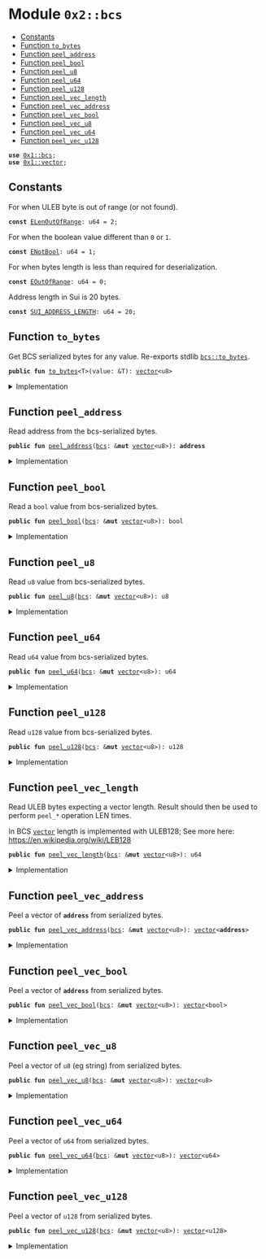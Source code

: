 
<a name="0x2_bcs"></a>

# Module `0x2::bcs`



-  [Constants](#@Constants_0)
-  [Function `to_bytes`](#0x2_bcs_to_bytes)
-  [Function `peel_address`](#0x2_bcs_peel_address)
-  [Function `peel_bool`](#0x2_bcs_peel_bool)
-  [Function `peel_u8`](#0x2_bcs_peel_u8)
-  [Function `peel_u64`](#0x2_bcs_peel_u64)
-  [Function `peel_u128`](#0x2_bcs_peel_u128)
-  [Function `peel_vec_length`](#0x2_bcs_peel_vec_length)
-  [Function `peel_vec_address`](#0x2_bcs_peel_vec_address)
-  [Function `peel_vec_bool`](#0x2_bcs_peel_vec_bool)
-  [Function `peel_vec_u8`](#0x2_bcs_peel_vec_u8)
-  [Function `peel_vec_u64`](#0x2_bcs_peel_vec_u64)
-  [Function `peel_vec_u128`](#0x2_bcs_peel_vec_u128)


<pre><code><b>use</b> <a href="">0x1::bcs</a>;
<b>use</b> <a href="">0x1::vector</a>;
</code></pre>



<a name="@Constants_0"></a>

## Constants


<a name="0x2_bcs_ELenOutOfRange"></a>

For when ULEB byte is out of range (or not found).


<pre><code><b>const</b> <a href="bcs.md#0x2_bcs_ELenOutOfRange">ELenOutOfRange</a>: u64 = 2;
</code></pre>



<a name="0x2_bcs_ENotBool"></a>

For when the boolean value different than <code>0</code> or <code>1</code>.


<pre><code><b>const</b> <a href="bcs.md#0x2_bcs_ENotBool">ENotBool</a>: u64 = 1;
</code></pre>



<a name="0x2_bcs_EOutOfRange"></a>

For when bytes length is less than required for deserialization.


<pre><code><b>const</b> <a href="bcs.md#0x2_bcs_EOutOfRange">EOutOfRange</a>: u64 = 0;
</code></pre>



<a name="0x2_bcs_SUI_ADDRESS_LENGTH"></a>

Address length in Sui is 20 bytes.


<pre><code><b>const</b> <a href="bcs.md#0x2_bcs_SUI_ADDRESS_LENGTH">SUI_ADDRESS_LENGTH</a>: u64 = 20;
</code></pre>



<a name="0x2_bcs_to_bytes"></a>

## Function `to_bytes`

Get BCS serialized bytes for any value.
Re-exports stdlib <code><a href="_to_bytes">bcs::to_bytes</a></code>.


<pre><code><b>public</b> <b>fun</b> <a href="bcs.md#0x2_bcs_to_bytes">to_bytes</a>&lt;T&gt;(value: &T): <a href="">vector</a>&lt;u8&gt;
</code></pre>



<details>
<summary>Implementation</summary>


<pre><code><b>public</b> <b>fun</b> <a href="bcs.md#0x2_bcs_to_bytes">to_bytes</a>&lt;T&gt;(value: &T): <a href="">vector</a>&lt;u8&gt; {
    <a href="_to_bytes">bcs::to_bytes</a>(value)
}
</code></pre>



</details>

<a name="0x2_bcs_peel_address"></a>

## Function `peel_address`

Read address from the bcs-serialized bytes.


<pre><code><b>public</b> <b>fun</b> <a href="bcs.md#0x2_bcs_peel_address">peel_address</a>(<a href="">bcs</a>: &<b>mut</b> <a href="">vector</a>&lt;u8&gt;): <b>address</b>
</code></pre>



<details>
<summary>Implementation</summary>


<pre><code><b>public</b> <b>fun</b> <a href="bcs.md#0x2_bcs_peel_address">peel_address</a>(<a href="">bcs</a>: &<b>mut</b> <a href="">vector</a>&lt;u8&gt;): <b>address</b> {
    <b>assert</b>!(v::length(<a href="">bcs</a>) &gt;= <a href="bcs.md#0x2_bcs_SUI_ADDRESS_LENGTH">SUI_ADDRESS_LENGTH</a>, <a href="bcs.md#0x2_bcs_EOutOfRange">EOutOfRange</a>);
    <b>let</b> (_value, i) = (0, 0);
    <b>while</b> (i &lt; 20) {
        <b>let</b> _ = v::remove(<a href="">bcs</a>, 0);
        i = i + 1;
    };
    @0x0
}
</code></pre>



</details>

<a name="0x2_bcs_peel_bool"></a>

## Function `peel_bool`

Read a <code>bool</code> value from bcs-serialized bytes.


<pre><code><b>public</b> <b>fun</b> <a href="bcs.md#0x2_bcs_peel_bool">peel_bool</a>(<a href="">bcs</a>: &<b>mut</b> <a href="">vector</a>&lt;u8&gt;): bool
</code></pre>



<details>
<summary>Implementation</summary>


<pre><code><b>public</b> <b>fun</b> <a href="bcs.md#0x2_bcs_peel_bool">peel_bool</a>(<a href="">bcs</a>: &<b>mut</b> <a href="">vector</a>&lt;u8&gt;): bool {
    <b>let</b> value = <a href="bcs.md#0x2_bcs_peel_u8">peel_u8</a>(<a href="">bcs</a>);
    <b>if</b> (value == 0) {
        <b>false</b>
    } <b>else</b> <b>if</b> (value == 1) {
        <b>true</b>
    } <b>else</b> {
        <b>abort</b> <a href="bcs.md#0x2_bcs_ENotBool">ENotBool</a>
    }
}
</code></pre>



</details>

<a name="0x2_bcs_peel_u8"></a>

## Function `peel_u8`

Read <code>u8</code> value from bcs-serialized bytes.


<pre><code><b>public</b> <b>fun</b> <a href="bcs.md#0x2_bcs_peel_u8">peel_u8</a>(<a href="">bcs</a>: &<b>mut</b> <a href="">vector</a>&lt;u8&gt;): u8
</code></pre>



<details>
<summary>Implementation</summary>


<pre><code><b>public</b> <b>fun</b> <a href="bcs.md#0x2_bcs_peel_u8">peel_u8</a>(<a href="">bcs</a>: &<b>mut</b> <a href="">vector</a>&lt;u8&gt;): u8 {
    <b>assert</b>!(v::length(<a href="">bcs</a>) &gt;= 1, <a href="bcs.md#0x2_bcs_EOutOfRange">EOutOfRange</a>);
    v::remove(<a href="">bcs</a>, 0)
}
</code></pre>



</details>

<a name="0x2_bcs_peel_u64"></a>

## Function `peel_u64`

Read <code>u64</code> value from bcs-serialized bytes.


<pre><code><b>public</b> <b>fun</b> <a href="bcs.md#0x2_bcs_peel_u64">peel_u64</a>(<a href="">bcs</a>: &<b>mut</b> <a href="">vector</a>&lt;u8&gt;): u64
</code></pre>



<details>
<summary>Implementation</summary>


<pre><code><b>public</b> <b>fun</b> <a href="bcs.md#0x2_bcs_peel_u64">peel_u64</a>(<a href="">bcs</a>: &<b>mut</b> <a href="">vector</a>&lt;u8&gt;): u64 {
    <b>assert</b>!(v::length(<a href="">bcs</a>) &gt;= 8, <a href="bcs.md#0x2_bcs_EOutOfRange">EOutOfRange</a>);
    <b>let</b> (l_value, r_value, i) = (0u64, 0u64, 0);

    // Read first 4 LE bytes (u32)
    <b>while</b> (i &lt; 4) {
        <b>let</b> l_byte = (v::remove(<a href="">bcs</a>, 0) <b>as</b> u64);
        <b>let</b> r_byte = (v::remove(<a href="">bcs</a>, 3 - i) <b>as</b> u64);

        l_value = l_value + (l_byte &lt;&lt; ((8 * (i)) <b>as</b> u8));
        r_value = r_value + (r_byte &lt;&lt; ((8 * (i)) <b>as</b> u8));

        i = i + 1;
    };

    // Swap LHS and RHS of initial bytes
    (r_value &lt;&lt; 32) | l_value
}
</code></pre>



</details>

<a name="0x2_bcs_peel_u128"></a>

## Function `peel_u128`

Read <code>u128</code> value from bcs-serialized bytes.


<pre><code><b>public</b> <b>fun</b> <a href="bcs.md#0x2_bcs_peel_u128">peel_u128</a>(<a href="">bcs</a>: &<b>mut</b> <a href="">vector</a>&lt;u8&gt;): u128
</code></pre>



<details>
<summary>Implementation</summary>


<pre><code><b>public</b> <b>fun</b> <a href="bcs.md#0x2_bcs_peel_u128">peel_u128</a>(<a href="">bcs</a>: &<b>mut</b> <a href="">vector</a>&lt;u8&gt;): u128 {
    <b>assert</b>!(v::length(<a href="">bcs</a>) &gt;= 16, <a href="bcs.md#0x2_bcs_EOutOfRange">EOutOfRange</a>);

    <b>let</b> (l_value, r_value) = (<a href="bcs.md#0x2_bcs_peel_u64">peel_u64</a>(<a href="">bcs</a>), <a href="bcs.md#0x2_bcs_peel_u64">peel_u64</a>(<a href="">bcs</a>));

    ((r_value <b>as</b> u128) &lt;&lt; 64) | (l_value <b>as</b> u128)
}
</code></pre>



</details>

<a name="0x2_bcs_peel_vec_length"></a>

## Function `peel_vec_length`

Read ULEB bytes expecting a vector length. Result should
then be used to perform <code>peel_*</code> operation LEN times.

In BCS <code><a href="">vector</a></code> length is implemented with ULEB128;
See more here: https://en.wikipedia.org/wiki/LEB128


<pre><code><b>public</b> <b>fun</b> <a href="bcs.md#0x2_bcs_peel_vec_length">peel_vec_length</a>(<a href="">bcs</a>: &<b>mut</b> <a href="">vector</a>&lt;u8&gt;): u64
</code></pre>



<details>
<summary>Implementation</summary>


<pre><code><b>public</b> <b>fun</b> <a href="bcs.md#0x2_bcs_peel_vec_length">peel_vec_length</a>(<a href="">bcs</a>: &<b>mut</b> <a href="">vector</a>&lt;u8&gt;): u64 {
    v::reverse(<a href="">bcs</a>);
    <b>let</b> (total, shift, len) = (0u64, 0, 0);
    <b>while</b> (<b>true</b>) {
        <b>assert</b>!(len &lt;= 4, <a href="bcs.md#0x2_bcs_ELenOutOfRange">ELenOutOfRange</a>);
        <b>let</b> byte = (v::pop_back(<a href="">bcs</a>) <b>as</b> u64);
        len = len + 1;
        total = total | ((byte & 0x7f) &lt;&lt; shift);
        <b>if</b> ((byte & 0x80) == 0) {
            <b>break</b>
        };
        shift = shift + 7;
    };
    v::reverse(<a href="">bcs</a>);
    total
}
</code></pre>



</details>

<a name="0x2_bcs_peel_vec_address"></a>

## Function `peel_vec_address`

Peel a vector of <code><b>address</b></code> from serialized bytes.


<pre><code><b>public</b> <b>fun</b> <a href="bcs.md#0x2_bcs_peel_vec_address">peel_vec_address</a>(<a href="">bcs</a>: &<b>mut</b> <a href="">vector</a>&lt;u8&gt;): <a href="">vector</a>&lt;<b>address</b>&gt;
</code></pre>



<details>
<summary>Implementation</summary>


<pre><code><b>public</b> <b>fun</b> <a href="bcs.md#0x2_bcs_peel_vec_address">peel_vec_address</a>(<a href="">bcs</a>: &<b>mut</b> <a href="">vector</a>&lt;u8&gt;): <a href="">vector</a>&lt;<b>address</b>&gt; {
    <b>let</b> (len, i, res) = (<a href="bcs.md#0x2_bcs_peel_vec_length">peel_vec_length</a>(<a href="">bcs</a>), 0, <a href="">vector</a>[]);
    <b>while</b> (i &lt; len) {
        v::push_back(&<b>mut</b> res, <a href="bcs.md#0x2_bcs_peel_address">peel_address</a>(<a href="">bcs</a>));
        i = i + 1;
    };
    res
}
</code></pre>



</details>

<a name="0x2_bcs_peel_vec_bool"></a>

## Function `peel_vec_bool`

Peel a vector of <code><b>address</b></code> from serialized bytes.


<pre><code><b>public</b> <b>fun</b> <a href="bcs.md#0x2_bcs_peel_vec_bool">peel_vec_bool</a>(<a href="">bcs</a>: &<b>mut</b> <a href="">vector</a>&lt;u8&gt;): <a href="">vector</a>&lt;bool&gt;
</code></pre>



<details>
<summary>Implementation</summary>


<pre><code><b>public</b> <b>fun</b> <a href="bcs.md#0x2_bcs_peel_vec_bool">peel_vec_bool</a>(<a href="">bcs</a>: &<b>mut</b> <a href="">vector</a>&lt;u8&gt;): <a href="">vector</a>&lt;bool&gt; {
    <b>let</b> (len, i, res) = (<a href="bcs.md#0x2_bcs_peel_vec_length">peel_vec_length</a>(<a href="">bcs</a>), 0, <a href="">vector</a>[]);
    <b>while</b> (i &lt; len) {
        v::push_back(&<b>mut</b> res, <a href="bcs.md#0x2_bcs_peel_bool">peel_bool</a>(<a href="">bcs</a>));
        i = i + 1;
    };
    res
}
</code></pre>



</details>

<a name="0x2_bcs_peel_vec_u8"></a>

## Function `peel_vec_u8`

Peel a vector of <code>u8</code> (eg string) from serialized bytes.


<pre><code><b>public</b> <b>fun</b> <a href="bcs.md#0x2_bcs_peel_vec_u8">peel_vec_u8</a>(<a href="">bcs</a>: &<b>mut</b> <a href="">vector</a>&lt;u8&gt;): <a href="">vector</a>&lt;u8&gt;
</code></pre>



<details>
<summary>Implementation</summary>


<pre><code><b>public</b> <b>fun</b> <a href="bcs.md#0x2_bcs_peel_vec_u8">peel_vec_u8</a>(<a href="">bcs</a>: &<b>mut</b> <a href="">vector</a>&lt;u8&gt;): <a href="">vector</a>&lt;u8&gt; {
    <b>let</b> (len, i, res) = (<a href="bcs.md#0x2_bcs_peel_vec_length">peel_vec_length</a>(<a href="">bcs</a>), 0, <a href="">vector</a>[]);
    <b>while</b> (i &lt; len) {
        v::push_back(&<b>mut</b> res, <a href="bcs.md#0x2_bcs_peel_u8">peel_u8</a>(<a href="">bcs</a>));
        i = i + 1;
    };
    res
}
</code></pre>



</details>

<a name="0x2_bcs_peel_vec_u64"></a>

## Function `peel_vec_u64`

Peel a vector of <code>u64</code> from serialized bytes.


<pre><code><b>public</b> <b>fun</b> <a href="bcs.md#0x2_bcs_peel_vec_u64">peel_vec_u64</a>(<a href="">bcs</a>: &<b>mut</b> <a href="">vector</a>&lt;u8&gt;): <a href="">vector</a>&lt;u64&gt;
</code></pre>



<details>
<summary>Implementation</summary>


<pre><code><b>public</b> <b>fun</b> <a href="bcs.md#0x2_bcs_peel_vec_u64">peel_vec_u64</a>(<a href="">bcs</a>: &<b>mut</b> <a href="">vector</a>&lt;u8&gt;): <a href="">vector</a>&lt;u64&gt; {
    <b>let</b> (len, i, res) = (<a href="bcs.md#0x2_bcs_peel_vec_length">peel_vec_length</a>(<a href="">bcs</a>), 0, <a href="">vector</a>[]);
    <b>while</b> (i &lt; len) {
        v::push_back(&<b>mut</b> res, <a href="bcs.md#0x2_bcs_peel_u64">peel_u64</a>(<a href="">bcs</a>));
        i = i + 1;
    };
    res
}
</code></pre>



</details>

<a name="0x2_bcs_peel_vec_u128"></a>

## Function `peel_vec_u128`

Peel a vector of <code>u128</code> from serialized bytes.


<pre><code><b>public</b> <b>fun</b> <a href="bcs.md#0x2_bcs_peel_vec_u128">peel_vec_u128</a>(<a href="">bcs</a>: &<b>mut</b> <a href="">vector</a>&lt;u8&gt;): <a href="">vector</a>&lt;u128&gt;
</code></pre>



<details>
<summary>Implementation</summary>


<pre><code><b>public</b> <b>fun</b> <a href="bcs.md#0x2_bcs_peel_vec_u128">peel_vec_u128</a>(<a href="">bcs</a>: &<b>mut</b> <a href="">vector</a>&lt;u8&gt;): <a href="">vector</a>&lt;u128&gt; {
    <b>let</b> (len, i, res) = (<a href="bcs.md#0x2_bcs_peel_vec_length">peel_vec_length</a>(<a href="">bcs</a>), 0, <a href="">vector</a>[]);
    <b>while</b> (i &lt; len) {
        v::push_back(&<b>mut</b> res, <a href="bcs.md#0x2_bcs_peel_u128">peel_u128</a>(<a href="">bcs</a>));
        i = i + 1;
    };
    res
}
</code></pre>



</details>
